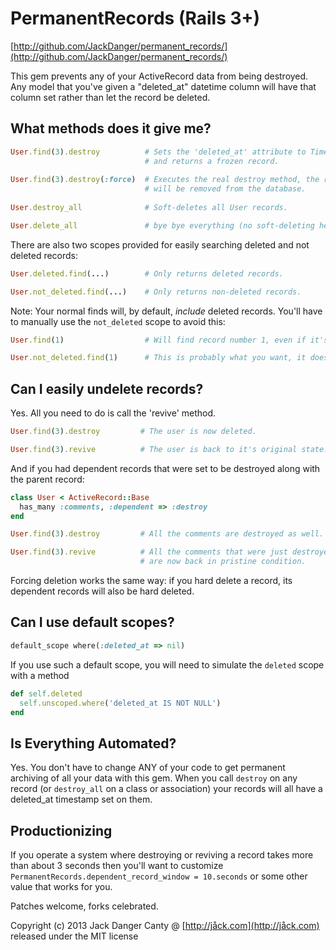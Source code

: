 # PermanentRecords (Rails 3+)

[http://github.com/JackDanger/permanent_records/](http://github.com/JackDanger/permanent_records/)

This gem prevents any of your ActiveRecord data from being destroyed.
Any model that you've given a "deleted_at" datetime column will have that column set rather than let the record be deleted.

## What methods does it give me?

```ruby
User.find(3).destroy          # Sets the 'deleted_at' attribute to Time.now 
                              # and returns a frozen record.
                              
User.find(3).destroy(:force)  # Executes the real destroy method, the record 
                              # will be removed from the database.
                              
User.destroy_all              # Soft-deletes all User records.

User.delete_all               # bye bye everything (no soft-deleting here)
```
There are also two scopes provided for easily searching deleted and not deleted records:

```ruby
User.deleted.find(...)        # Only returns deleted records.

User.not_deleted.find(...)    # Only returns non-deleted records.
```

Note: Your normal finds will, by default, _include_ deleted records. You'll have to manually use the ```not_deleted``` scope to avoid this:

```ruby
User.find(1)                  # Will find record number 1, even if it's deleted.

User.not_deleted.find(1)      # This is probably what you want, it doesn't find deleted records.
```

## Can I easily undelete records?

Yes. All you need to do is call the 'revive' method.

```ruby
User.find(3).destroy         # The user is now deleted.

User.find(3).revive          # The user is back to it's original state.
```

And if you had dependent records that were set to be destroyed along with the parent record:

```ruby
class User < ActiveRecord::Base
  has_many :comments, :dependent => :destroy
end

User.find(3).destroy         # All the comments are destroyed as well.

User.find(3).revive          # All the comments that were just destroyed 
                             # are now back in pristine condition.
```

Forcing deletion works the same way: if you hard delete a record, its dependent records will also be hard deleted.

## Can I use default scopes?

```ruby
default_scope where(:deleted_at => nil)
```

If you use such a default scope, you will need to simulate the `deleted` scope with a method

```ruby
def self.deleted
  self.unscoped.where('deleted_at IS NOT NULL')
end
```

## Is Everything Automated?

Yes. You don't have to change ANY of your code to get permanent archiving of all your data with this gem. 
When you call `destroy` on any record  (or `destroy_all` on a class or association) your records will
all have a deleted_at timestamp set on them.

## Productionizing

If you operate a system where destroying or reviving a record takes more
than about 3 seconds then you'll want to customize
`PermanentRecords.dependent_record_window = 10.seconds` or some other
value that works for you.

Patches welcome, forks celebrated.

Copyright (c) 2013 Jack Danger Canty @ [http://jåck.com](http://jåck.com) released under the MIT license
